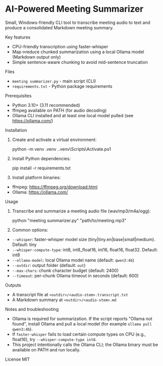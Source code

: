 # AI-Powered Meeting Summarizer

Small, Windows-friendly CLI tool to transcribe meeting audio to text and produce a consolidated Markdown meeting summary.

Key features
- CPU-friendly transcription using faster-whisper
- Map→reduce chunked summarization using a local Ollama model (Markdown output only)
- Simple sentence-aware chunking to avoid mid-sentence truncation

Files
- `meeting summarizer.py` - main script (CLI)
- `requirements.txt` - Python package requirements

Prerequisites
- Python 3.10+ (3.11 recommended)
- ffmpeg available on PATH (for audio decoding)
- Ollama CLI installed and at least one local model pulled (see https://ollama.com/)

Installation
1. Create and activate a virtual environment:

   python -m venv .venv
   .\.venv\Scripts\Activate.ps1

2. Install Python dependencies:

   pip install -r requirements.txt

3. Install platform binaries:
- ffmpeg: https://ffmpeg.org/download.html
- Ollama: https://ollama.com/

Usage
1. Transcribe and summarize a meeting audio file (wav/mp3/m4a/ogg):

   python "meeting summarizer.py" "path/to/meeting.mp3"

2. Common options:
- `--whisper`: faster-whisper model size (tiny|tiny.en|base|small|medium). Default: tiny
- `--whisper-compute-type`: int8, int8_float16, int16, float16, float32. Default: int8
- `--ollama-model`: local Ollama model name (default: `qwen3:4b`)
- `--outdir`: output folder (default: `out`)
- `--max-chars`: chunk character budget (default: 2400)
- `--timeout`: per-chunk Ollama timeout in seconds (default: 600)

Outputs
- A transcript file at `<outdir>/<audio-stem>.transcript.txt`
- A Markdown summary at `<outdir>/<audio-stem>.md`

Notes and troubleshooting
- Ollama is required for summarization. If the script reports "Ollama not found", install Ollama and pull a local model (for example `ollama pull qwen3:4b`).
- If `faster-whisper` fails to load certain compute types on CPU (e.g., float16), try `--whisper-compute-type int8`.
- This project intentionally calls the Ollama CLI; the Ollama binary must be available on PATH and run locally.

License
MIT
